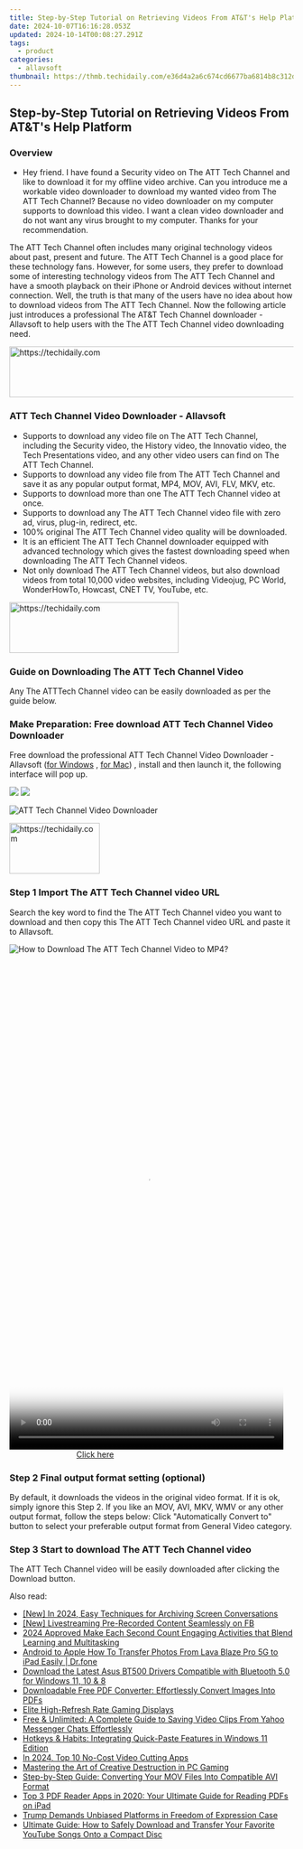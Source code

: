 ```yaml
---
title: Step-by-Step Tutorial on Retrieving Videos From AT&T's Help Platform
date: 2024-10-07T16:16:28.053Z
updated: 2024-10-14T00:08:27.291Z
tags:
  - product
categories:
  - allavsoft
thumbnail: https://thmb.techidaily.com/e36d4a2a6c674cd6677ba6814b8c312dcb4a11aef63558c23c156a0dfc593865.jpg
---
```


## Step-by-Step Tutorial on Retrieving Videos From AT&T's Help Platform

### Overview

* Hey friend. I have found a Security video on The ATT Tech Channel and like to download it for my offline video archive. Can you introduce me a workable video downloader to download my wanted video from The ATT Tech Channel? Because no video downloader on my computer supports to download this video. I want a clean video downloader and do not want any virus brought to my computer. Thanks for your recommendation.

The ATT Tech Channel often includes many original technology videos about past, present and future. The ATT Tech Channel is a good place for these technology fans. However, for some users, they prefer to download some of interesting technology videos from The ATT Tech Channel and have a smooth playback on their iPhone or Android devices without internet connection. Well, the truth is that many of the users have no idea about how to download videos from The ATT Tech Channel. Now the following article just introduces a professional The AT&T Tech Channel downloader - Allavsoft to help users with the The ATT Tech Channel video downloading need.

<!-- affiliate ads begin -->
<a href="https://aidotcom.pxf.io/c/5597632/2134500/19576" target="_top" id="2134500">
  <img src="//a.impactradius-go.com/display-ad/19576-2134500" border="0" alt="https://techidaily.com" width="600" height="90"/>
</a>
<img height="0" width="0" src="https://aidotcom.pxf.io/i/5597632/2134500/19576" style="position:absolute;visibility:hidden;" border="0" />
<!-- affiliate ads end -->

### ATT Tech Channel Video Downloader - Allavsoft

* Supports to download any video file on The ATT Tech Channel, including the Security video, the History video, the Innovatio video, the Tech Presentations video, and any other video users can find on The ATT Tech Channel.
* Supports to download any video file from The ATT Tech Channel and save it as any popular output format, MP4, MOV, AVI, FLV, MKV, etc.
* Supports to download more than one The ATT Tech Channel video at once.
* Supports to download any The ATT Tech Channel video file with zero ad, virus, plug-in, redirect, etc.
* 100% original The ATT Tech Channel video quality will be downloaded.
* It is an efficient The ATT Tech Channel downloader equipped with advanced technology which gives the fastest downloading speed when downloading The ATT Tech Channel videos.
* Not only download The ATT Tech Channel videos, but also download videos from total 10,000 video websites, including Videojug, PC World, WonderHowTo, Howcast, CNET TV, YouTube, etc.

<!-- affiliate ads begin -->
<a href="https://aligracehair.sjv.io/c/5597632/1896541/19272" target="_top" id="1896541">
  <img src="//a.impactradius-go.com/display-ad/19272-1896541" border="0" alt="https://techidaily.com" width="300" height="90"/>
</a>
<img height="0" width="0" src="https://aligracehair.sjv.io/i/5597632/1896541/19272" style="position:absolute;visibility:hidden;" border="0" />
<!-- affiliate ads end -->

### Guide on Downloading The ATT Tech Channel Video

Any The ATTTech Channel video can be easily downloaded as per the guide below.

### Make Preparation: Free download ATT Tech Channel Video Downloader

Free download the professional ATT Tech Channel Video Downloader - Allavsoft ([for Windows](https://tools.techidaily.com/allavsoft/products/) , [for Mac](https://tools.techidaily.com/allavsoft/products/)) , install and then launch it, the following interface will pop up.

[![](https://www.allavsoft.com/how-to/../images/how-to/free-download-win.jpg)](https://tools.techidaily.com/allavsoft/products/) [![](https://www.allavsoft.com/how-to/../images/how-to/free-download-mac.jpg)](https://tools.techidaily.com/allavsoft/products/)

![ATT Tech Channel Video Downloader](https://www.allavsoft.com/how-to/../images/allavsoft/screen-shot-600.jpg)

<!-- affiliate ads begin -->
<a href="https://aligracehair.sjv.io/c/5597632/2135396/19272" target="_top" id="2135396">
  <img src="//a.impactradius-go.com/display-ad/19272-2135396" border="0" alt="https://techidaily.com" width="160" height="90"/>
</a>
<img height="0" width="0" src="https://aligracehair.sjv.io/i/5597632/2135396/19272" style="position:absolute;visibility:hidden;" border="0" />
<!-- affiliate ads end -->

### Step 1 Import The ATT Tech Channel video URL

Search the key word to find the The ATT Tech Channel video you want to download and then copy this The ATT Tech Channel video URL and paste it to Allavsoft.

![How to Download The ATT Tech Channel Video to MP4?](https://www.allavsoft.com/how-to/../images/how-to/download-rtmp-video/download-rtmp-video.jpg)

<!-- affiliate ads begin -->
<span id="1899850">
					<video width="486" height="864" style="cursor:pointer"
           poster="//a.impactradius-go.com/display-clicktoplayimage/1899850.png"
           onclick="if(!this.playClicked){this.play();this.setAttribute('controls',true);this.playClicked=true;}">
	   <source src="//a.impactradius-go.com/display-ad/14483-1899850">
	   <img src="//a.impactradius-go.com/display-clicktoplayimage/1899850.png" style="border: none; height: 100%; width: 100%; object-fit: contain">
	</video>
	<div style="width:304px;text-align:center"><a href="javascript:window.open(decodeURIComponent('https%3A%2F%2Felectronicx.pxf.io%2Fc%2F5597632%2F1899850%2F14483'), '_blank');void(0);">Click here</a></div>
</span>
<img height="0" width="0" src="https://imp.pxf.io/i/5597632/1899850/14483" style="position:absolute;visibility:hidden;" border="0" />
<!-- affiliate ads end -->

### Step 2 Final output format setting (optional)

By default, it downloads the videos in the original video format. If it is ok, simply ignore this Step 2\. If you like an MOV, AVI, MKV, WMV or any other output format, follow the steps below: Click "Automatically Convert to" button to select your preferable output format from General Video category.

### Step 3 Start to download The ATT Tech Channel video

The ATT Tech Channel video will be easily downloaded after clicking the Download button.

<ins class="adsbygoogle"
     style="display:block"
     data-ad-format="autorelaxed"
     data-ad-client="ca-pub-7571918770474297"
     data-ad-slot="1223367746"></ins>

<ins class="adsbygoogle"
     style="display:block"
     data-ad-client="ca-pub-7571918770474297"
     data-ad-slot="8358498916"
     data-ad-format="auto"
     data-full-width-responsive="true"></ins>

<span class="atpl-alsoreadstyle">Also read:</span>
<div><ul>
<li><a href="https://desktop-recording.techidaily.com/new-in-2024-easy-techniques-for-archiving-screen-conversations/"><u>[New] In 2024, Easy Techniques for Archiving Screen Conversations</u></a></li>
<li><a href="https://facebook-video-content.techidaily.com/new-livestreaming-pre-recorded-content-seamlessly-on-fb/"><u>[New] Livestreaming Pre-Recorded Content Seamlessly on FB</u></a></li>
<li><a href="https://extra-approaches.techidaily.com/2024-approved-make-each-second-count-engaging-activities-that-blend-learning-and-multitasking/"><u>2024 Approved Make Each Second Count Engaging Activities that Blend Learning and Multitasking</u></a></li>
<li><a href="https://blog-min.techidaily.com/android-to-apple-how-to-transfer-photos-from-lava-blaze-pro-5g-to-ipad-easily-drfone-by-drfone-transfer-from-android-transfer-from-android/"><u>Android to Apple How To Transfer Photos From Lava Blaze Pro 5G to iPad Easily | Dr.fone</u></a></li>
<li><a href="https://driver-download.techidaily.com/download-the-latest-asus-bt500-drivers-compatible-with-bluetooth-50-for-windows-11-10-and-8/"><u>Download the Latest Asus BT500 Drivers Compatible with Bluetooth 5.0 for Windows 11, 10 & 8</u></a></li>
<li><a href="https://win-awesome.techidaily.com/downloadable-free-pdf-converter-effortlessly-convert-images-into-pdfs/"><u>Downloadable Free PDF Converter: Effortlessly Convert Images Into PDFs</u></a></li>
<li><a href="https://games-able.techidaily.com/elite-high-refresh-rate-gaming-displays/"><u>Elite High-Refresh Rate Gaming Displays</u></a></li>
<li><a href="https://win-awesome.techidaily.com/free-and-unlimited-a-complete-guide-to-saving-video-clips-from-yahoo-messenger-chats-effortlessly/"><u>Free & Unlimited: A Complete Guide to Saving Video Clips From Yahoo Messenger Chats Effortlessly</u></a></li>
<li><a href="https://win11.techidaily.com/hotkeys-and-habits-integrating-quick-paste-features-in-windows-11-edition/"><u>Hotkeys & Habits: Integrating Quick-Paste Features in Windows 11 Edition</u></a></li>
<li><a href="https://youtube-blog.techidaily.com/24-top-10-no-cost-video-cutting-apps/"><u>In 2024, Top 10 No-Cost Video Cutting Apps</u></a></li>
<li><a href="https://win-awesome.techidaily.com/mastering-the-art-of-creative-destruction-in-pc-gaming/"><u>Mastering the Art of Creative Destruction in PC Gaming</u></a></li>
<li><a href="https://win-awesome.techidaily.com/step-by-step-guide-converting-your-mov-files-into-compatible-avi-format/"><u>Step-by-Step Guide: Converting Your MOV Files Into Compatible AVI Format</u></a></li>
<li><a href="https://win-awesome.techidaily.com/top-3-pdf-reader-apps-in-2020-your-ultimate-guide-for-reading-pdfs-on-ipad/"><u>Top 3 PDF Reader Apps in 2020: Your Ultimate Guide for Reading PDFs on iPad</u></a></li>
<li><a href="https://facebook.techidaily.com/trump-demands-unbiased-platforms-in-freedom-of-expression-case/"><u>Trump Demands Unbiased Platforms in Freedom of Expression Case</u></a></li>
<li><a href="https://win-awesome.techidaily.com/ultimate-guide-how-to-safely-download-and-transfer-your-favorite-youtube-songs-onto-a-compact-disc/"><u>Ultimate Guide: How to Safely Download and Transfer Your Favorite YouTube Songs Onto a Compact Disc</u></a></li>
</ul></div>


